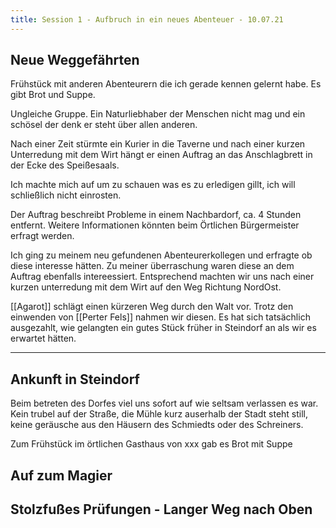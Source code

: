 ```yaml
---
title: Session 1 - Aufbruch in ein neues Abenteuer - 10.07.21
---
```


## Neue Weggefährten

Frühstück mit anderen Abenteurern die ich gerade kennen gelernt habe.
Es gibt Brot und Suppe.

Ungleiche Gruppe. Ein Naturliebhaber der Menschen nicht mag und ein schösel der denk er steht über allen anderen.


Nach einer Zeit stürmte ein Kurier in die Taverne und nach einer kurzen Unterredung mit dem Wirt hängt er einen Auftrag an das Anschlagbrett in der Ecke des Speißesaals.

Ich machte mich auf um zu schauen was es zu erledigen gillt, ich will schließlich nicht einrosten.

Der Auftrag beschreibt Probleme in einem Nachbardorf, ca. 4 Stunden entfernt. Weitere Informationen könnten beim Örtlichen Bürgermeister erfragt werden.

Ich ging zu meinem neu gefundenen Abenteurerkollegen und erfragte ob diese interesse hätten. Zu meiner überraschung waren diese an dem Auftrag ebenfalls intereessiert. Entsprechend machten wir uns nach einer kurzen unterredung mit dem Wirt auf den Weg Richtung NordOst.

[[Agarot]] schlägt einen kürzeren Weg durch den Walt vor. Trotz den einwenden von [[Perter Fels]] nahmen wir diesen. Es hat sich tatsächlich ausgezahlt, wie gelangten ein gutes Stück früher in Steindorf an als wir es erwartet hätten.

---

## Ankunft in Steindorf

Beim betreten des Dorfes viel uns sofort auf wie seltsam verlassen es war. Kein trubel auf der Straße, die Mühle kurz auserhalb der Stadt steht still, keine geräusche aus den Häusern des Schmiedts oder des Schreiners. 




Zum Frühstück im örtlichen Gasthaus von xxx gab es Brot mit Suppe






## Auf zum Magier



## Stolzfußes Prüfungen - Langer Weg nach Oben

